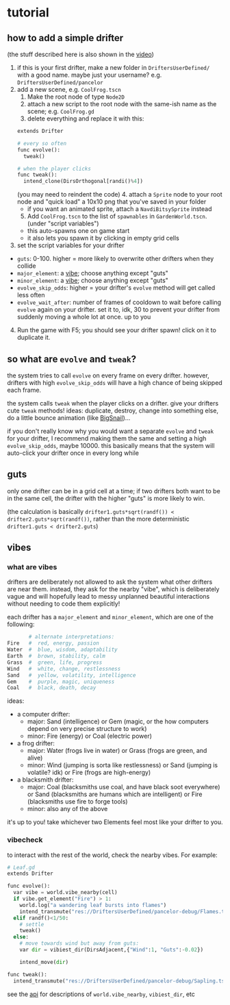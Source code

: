 # tutorial

## how to add a simple drifter

(the stuff described here is also shown in the [video](./video.md))

1. if this is your first drifter, make a new folder in `DriftersUserDefined/` with a good name. maybe just your username? e.g. `DriftersUserDefined/pancelor`
2. add a new scene, e.g. `CoolFrog.tscn`
    1. Make the root node of type `Node2D`
    2. attach a new script to the root node with the same-ish name as the scene; e.g. `CoolFrog.gd`
    3. delete everything and replace it with this:
    ```python
    extends Drifter

    # every so often
    func evolve():
      tweak()

    # when the player clicks
    func tweak():
      intend_clone(DirsOrthogonal[randi()%4])
    ```
    (you may need to reindent the code)
    4. attach a `Sprite` node to your root node and "quick load" a 10x10 png that you've saved in your folder
    * if you want an animated sprite, attach a `NavdiBitsySprite` instead
    5. Add `CoolFrog.tscn` to the list of `spawnables` in `GardenWorld.tscn`. (under "script variables")
    * this auto-spawns one on game start
    * it also lets you spawn it by clicking in empty grid cells
3. set the script variables for your drifter
* `guts`: 0-100. higher = more likely to overwrite other drifters when they collide
* `major_element`: a [vibe](#vibes); choose anything except "guts"
* `minor_element`: a [vibe](#vibes); choose anything except "guts"
* `evolve_skip_odds`: higher = your drifter's `evolve` method will get called less often
* `evolve_wait_after`: number of frames of cooldown to wait before calling `evolve` again on your drifter. set it to, idk, 30 to prevent your drifter from suddenly moving a whole lot at once. up to you
4. Run the game with F5; you should see your drifter spawn! click on it to duplicate it.

## so what are `evolve` and `tweak`?

the system tries to call `evolve` on every frame on every drifter. however, drifters with high `evolve_skip_odds` will have a high chance of being skipped each frame.

the system calls `tweak` when the player clicks on a drifter. give your drifters cute `tweak` methods! ideas: duplicate, destroy, change into something else, do a little bounce animation (like [BigSnail](../DriftersUserDefined/droqen-test/BigSnail.gd))...

if you don't really know why you would want a separate `evolve` and `tweak` for your drifter, I recommend making them the same and setting a high `evolve_skip_odds`, maybe 10000. this basically means that the system will auto-click your drifter once in every long while

## guts

only one drifter can be in a grid cell at a time; if two drifters both want to be in the same cell, the drifter with the higher "guts" is more likely to win.

(the calculation is basically `drifter1.guts*sqrt(randf()) < drifter2.guts*sqrt(randf())`, rather than the more deterministic `drifter1.guts < drifter2.guts`)

## vibes

### what are vibes

drifters are deliberately not allowed to ask the system what other drifters are near them. instead, they ask for the nearby "vibe", which is deliberately vague and will hopefully lead to messy unplanned beautiful interactions without needing to code them explicitly!

each drifter has a `major_element` and `minor_element`, which are one of the following:

```python
       # alternate interpretations:
Fire   #  red, energy, passion
Water  #  blue, wisdom, adaptability
Earth  #  brown, stability, calm
Grass  #  green, life, progress
Wind   #  white, change, restlessness
Sand   #  yellow, volatility, intelligence
Gem    #  purple, magic, uniqueness
Coal   #  black, death, decay
```

ideas:
* a computer drifter:
    * major: Sand (intelligence) or Gem (magic, or the how computers depend on very precise structure to work)
    * minor: Fire (energy) or Coal (electric power)
* a frog drifter:
    * major: Water (frogs live in water) or Grass (frogs are green, and alive)
    * minor: Wind (jumping is sorta like restlessness) or Sand (jumping is volatile? idk) or Fire (frogs are high-energy)
* a blacksmith drifter:
    * major: Coal (blacksmiths use coal, and have black soot everywhere) or Sand (blacksmiths are humans which are intelligent) or Fire (blacksmiths use fire to forge tools)
    * minor: also any of the above

it's up to you! take whichever two Elements feel most like your drifter to you.

### vibecheck

to interact with the rest of the world, check the nearby vibes. For example:

```python
# Leaf.gd
extends Drifter

func evolve():
  var vibe = world.vibe_nearby(cell)
  if vibe.get_element("Fire") > 1:
    world.log("a wandering leaf bursts into flames")
    intend_transmute("res://DriftersUserDefined/pancelor-debug/Flames.tscn")
  elif randf()<1/50:
    # settle
    tweak()
  else:
    # move towards wind but away from guts:
    var dir = vibiest_dir(DirsAdjacent,{"Wind":1, "Guts":-0.02})

    intend_move(dir)

func tweak():
  intend_transmute("res://DriftersUserDefined/pancelor-debug/Sapling.tscn")
```

see the [api](./api.md) for descriptions of `world.vibe_nearby`, `vibiest_dir`, etc
